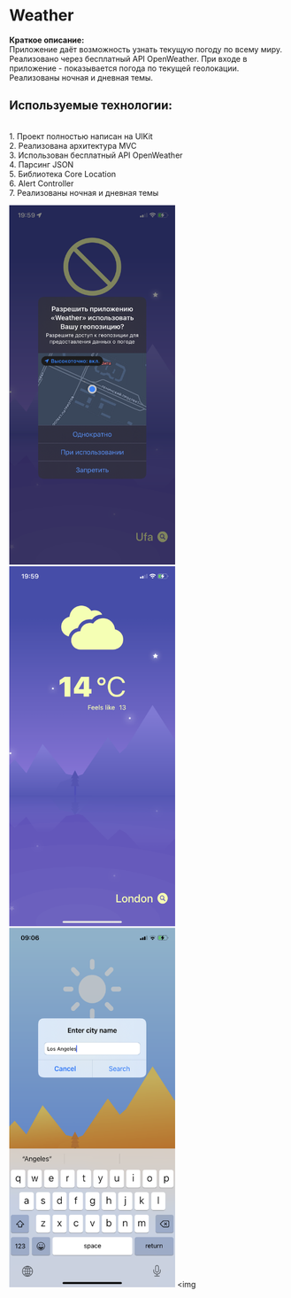 # Weather

<b>Краткое описание: </b>
<br>Приложение даёт возможность узнать текущую погоду по всему миру. Реализовано через бесплатный API OpenWeather. При входе в приложение - показывается погода по текущей геолокации. Реализованы ночная и дневная темы.</br>

## Используемые технологии: 
 
<br> 1. Проект полностью написан на UIKit</br> 
2. Реализована архитектура MVC 
<br> 3. Использован бесплатный API OpenWeather </br>
4. Парсинг JSON
<br> 5. Библиотека Core Location </br>
6. Alert Controller 
<br> 7. Реализованы ночная и дневная темы </br>

<img src="https://github.com/ValentinaLuchinovich/Weather/blob/Screenshots/IMG_6594.PNG" width="300"/> <img src="https://github.com/ValentinaLuchinovich/Weather/blob/Screenshots/IMG_6595.PNG" width="300"/>
<img src="https://github.com/ValentinaLuchinovich/Weather/blob/Screenshots/IMG_6596.PNG" width="300"/> <img 

